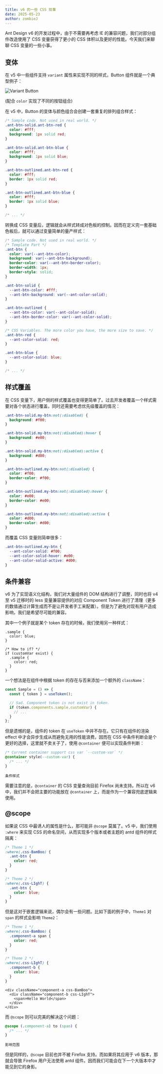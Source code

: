 ```yaml
---
title: v6 的一些 CSS 琐事
date: 2025-05-23
author: zombieJ
---
```


Ant Design v6 的开发过程中，由于不需要再考虑 IE 的兼容问题，我们对部分组件改造使用了 CSS 变量获得了更小的 CSS 体积以及更好的性能。今天我们来聊聊 CSS 变量的一些小事。

## 变体

在 v5 中一些组件支持 `variant` 属性来实现不同的样式，Button 组件就是一个典型例子：

![Variant Button](https://mdn.alipayobjects.com/huamei_iwk9zp/afts/img/A*ApyYQpXQQfgAAAAAAAAAAAAADgCCAQ/original)

(配合 `color` 实现了不同的按钮组合)

在 v5 中，Button 的变体与颜色组合会创建一套重复的排列组合样式：

```css
/* Sample code. Not used in real world. */
.ant-btn-solid.ant-btn-red {
  color: #fff;
  background: 1px solid red;
}

.ant-btn-solid.ant-btn-blue {
  color: #fff;
  background: 1px solid blue;
}

.ant-btn-outlined.ant-btn-red {
  color: #fff;
  border: 1px solid red;
}

.ant-btn-outlined.ant-btn-blue {
  color: #fff;
  border: 1px solid blue;
}

/* ... */
```

转换成 CSS 变量后，逻辑就会从样式转成对色板的控制。因而在定义完一套基础色板后，就可以通过变量简单的量产样式：

```css
/* Sample code. Not used in real world. */
/* Template Part */
.ant-btn {
  color: var(--ant-btn-color);
  background: var(--ant-btn-background);
  border-color: var(--ant-btn-border-color);
  border-width: 1px;
  border-style: solid;
}

.ant-btn-solid {
  --ant-btn-color: #fff;
  --ant-btn-background: var(--ant-color-solid);
}

.ant-btn-outlined {
  --ant-btn-color: var(--ant-color-solid);
  --ant-btn-border-color: var(--ant-color-solid);
}

/* CSS Variables. The more color you have, the more size to save. */
.ant-btn-red {
  --ant-color-solid: red;
}

.ant-btn-blue {
  --ant-color-solid: blue;
}

/* ... */
```

## 样式覆盖

在 CSS 变量下，用户侧的样式覆盖也变得更简单了。过去开发者覆盖一个样式需要对各个状态进行覆盖，同时还需要考虑优先级覆盖的情况：

```css
.ant-btn-solid.my-btn:not(:disabled) {
  background: #f00;
}

.ant-btn-solid.my-btn:not(:disabled):hover {
  background: #e00;
}

.ant-btn-solid.my-btn:not(:disabled):active {
  background: #d00;
}

.ant-btn-outlined.my-btn:not(:disabled) {
  color: #f00;
  border-color: #f00;
}

.ant-btn-outlined.my-btn:not(:disabled):hover {
  color: #e00;
  border-color: #e00;
}

.ant-btn-outlined.my-btn:not(:disabled):active {
  color: #d00;
  border-color: #d00;
}
```

而覆盖 CSS 变量则简单很多：

```css
.ant-btn-outlined.my-btn {
  --ant-color-solid: #f00;
  --ant-color-solid-hover: #e00;
  --ant-color-solid-active: #d00;
}
```

## 条件兼容

v6 为了实现语义化结构，我们对大量组件的 DOM 结构进行了调整，同时也将 v4 至 v5 迁移时的 less 变量兼容提供的对应 Component Token 进行了清理（更多的数值通过计算生成而不是让开发者手工来配置）。但是为了避免对现有用户造成影响，我们是希望尽可能的兼容。

其中一个例子就是某个 token 存在的时候，我们使用另一种样式：

```less
.sample {
  color: blue;
}

/* How to if? */
if (customVar exist) {
  .sample {
    color: red;
  }
}
```

一个想法是在组件中根据 token 的存在与否来添加一个额外的 `className`：

```jsx
const Sample = () => {
  const { token } = useToken();

  // Sad. Component token is not exist in token.
  if (token.components.sample.customVar) {
    // ...
  }
};
```

但是遗憾的是，组件的 token 在 `useToken` 中并不存在。它只有在组件的渲染 effect 中才会异步生成从而避免无用的性能浪费。因而在 CSS 中条件判断会是个更好的选择，这里就不卖关子了，使用 `@container` 便可以实现条件判断：

```css
/* Current container support css var `--custom-var` */
@container style(--custom-var) {
  /* ... */
}
```

<code src="./css-tricks/condition.tsx">条件样式</code>

需要注意的是，`@container` 的 CSS 变量查询目前 Firefox 尚未支持。所以在 v6 中，我们并不会把主要的功能放在 `@container` 上，而是作为一个兼容兜底逻辑来使用。

## @scope

如果说 CSS 中最诱人的属性是什么，那可能非 `@scope` 莫属了。v5 中，我们使用 `:where` 来实现 CSS 的命名空间，从而实现多个版本或者主题的 antd 组件的样式隔离：

```css
/* Theme 1 */
:where(.css-BamBoo) {
  .ant-btn {
    color: red;
  }
}

/* Theme 2 */
:where(.css-LIghT) {
  .ant-btn {
    color: blue;
  }
}
```

但是这对于嵌套逻辑来说，偶尔会有一些问题。比如下面的例子中，`Theme1` 对 `span` 的样式会影响 `Theme2`：

```css
/* Theme 1 */
:where(.css-BamBoo) {
  .component-a span {
    color: red;
  }
}

/* Theme 2 */
:where(.css-LIghT) {
  .component-b {
    color: blue;
  }
}
```

```tsx
<div className="component-a css-BamBoo">
  <div className="component-b css-LIghT">
    <span>Hello World</span>
  </div>
</div>
```

而 `@scope` 则可以完美的解决这个问题：

```css
@scope (.component-a) to (span) {
  /* ... */
}
```

<code src="./css-tricks/scope.tsx">影响范围</code>

但是同样的，`@scope` 目前也并不被 Firefox 支持。而如果将其应用于 v6 版本，那就会导致 Firefox 用户无法使用 antd 组件。因而我们可能会在下一个大版本中才能见到它的身影。
